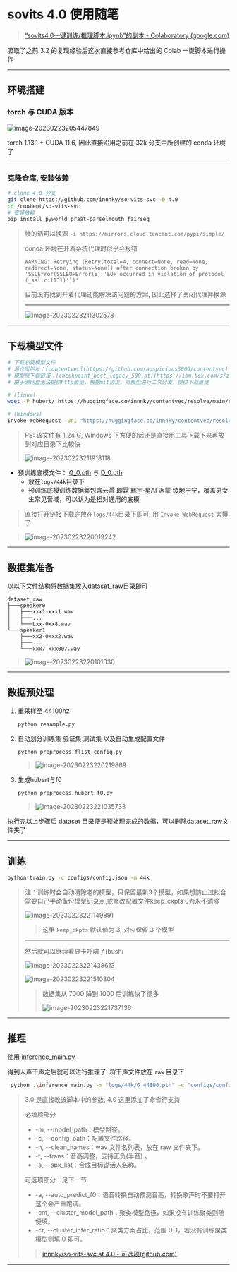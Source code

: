 # sovits 4.0 使用随笔

> [“sovits4.0一键训练/推理脚本.ipynb”的副本 - Colaboratory (google.com)](https://colab.research.google.com/drive/1clafh5_PDACuVBQwT32cUV-j9WSU96wB#scrollTo=LS0OPRkL4Pme)

吸取了之前 3.2 的复现经验后这次直接参考仓库中给出的 Colab 一键脚本进行操作

---

## 环境搭建

### torch  与 CUDA 版本

![image-20230223205447849](http://cdn.ayusummer233.top/DailyNotes/202302232054889.png)

torch 1.13.1 + CUDA 11.6, 因此直接沿用之前在 32k 分支中所创建的 conda 环境了

---

### 克隆仓库, 安装依赖

```bash
# clone 4.0 分支
git clone https://github.com/innnky/so-vits-svc -b 4.0
cd /content/so-vits-svc
# 安装依赖
pip install pyworld praat-parselmouth fairseq
```

> 慢的话可以换源 `-i https://mirrors.cloud.tencent.com/pypi/simple/`
>
>  conda 环境在开着系统代理时似乎会报错
>
> ```
> WARNING: Retrying (Retry(total=4, connect=None, read=None, redirect=None, status=None)) after connection broken by 'SSLError(SSLEOFError(8, 'EOF occurred in violation of protocol (_ssl.c:1131)'))'
> ```
>
> 目前没有找到开着代理还能解决该问题的方案, 因此选择了关闭代理并换源
>
> ---
>
> ![image-20230223211302578](http://cdn.ayusummer233.top/DailyNotes/202302232113617.png)

---

## 下载模型文件

```bash
# 下载必要模型文件
# 源仓库地址：[contentvec](https://github.com/auspicious3000/contentvec)
# 模型原下载链接：[checkpoint_best_legacy_500.pt](https://ibm.box.com/s/z1wgl1stco8ffooyatzdwsqn2psd9lrr)
# 由于源网盘无法提供http直链，根据mit协议，对模型进行二次分发，提供下载直链

# (linux)
wget -P hubert/ https://huggingface.co/innnky/contentvec/resolve/main/checkpoint_best_legacy_500.pt

# (Windows)
Invoke-WebRequest -Uri "https://huggingface.co/innnky/contentvec/resolve/main/checkpoint_best_legacy_500.pt" -OutFile ".\hubert\checkpoint_best_legacy_500.pt"
```

> PS: 该文件有 1.24 G, Windows 下方便的话还是直接用工具下载下来再放到对应目录下比较快
>
> ![image-20230223211918118](http://cdn.ayusummer233.top/DailyNotes/202302232119160.png)

- 预训练底模文件： [G_0.pth](https://huggingface.co/innnky/sovits_pretrained/resolve/main/sovits4/G_0.pth) 与 [D_0.pth](https://huggingface.co/innnky/sovits_pretrained/resolve/main/sovits4/D_0.pth)
  - 放在`logs/44k`目录下
  - 预训练底模训练数据集包含云灏 即霜 辉宇·星AI 派蒙 绫地宁宁，覆盖男女生常见音域，可以认为是相对通用的底模

> 直接打开链接下载完放在`logs/44k`目录下即可, 用  `Invoke-WebRequest` 太慢了

> ![image-20230223220019242](http://cdn.ayusummer233.top/DailyNotes/202302232200265.png)

---

## 数据集准备

以以下文件结构将数据集放入dataset_raw目录即可

```
dataset_raw
├───speaker0
│   ├───xxx1-xxx1.wav
│   ├───...
│   └───Lxx-0xx8.wav
└───speaker1
    ├───xx2-0xxx2.wav
    ├───...
    └───xxx7-xxx007.wav
```

> ![image-20230223220101030](http://cdn.ayusummer233.top/DailyNotes/202302232201043.png)

---

## 数据预处理

1. 重采样至 44100hz

   ```bash
   python resample.py
   ```

2. 自动划分训练集 验证集 测试集 以及自动生成配置文件

   ```bash
   python preprocess_flist_config.py
   ```

   > ![image-20230223220219869](http://cdn.ayusummer233.top/DailyNotes/202302232202899.png)

3. 生成hubert与f0

   ```bash
   python preprocess_hubert_f0.py
   ```

   > ![image-20230223221035733](http://cdn.ayusummer233.top/DailyNotes/202302232210765.png)

执行完以上步骤后 dataset 目录便是预处理完成的数据，可以删除dataset_raw文件夹了

---

## 训练

```bash
python train.py -c configs/config.json -m 44k
```

> 注：训练时会自动清除老的模型，只保留最新3个模型，如果想防止过拟合需要自己手动备份模型记录点,或修改配置文件keep_ckpts 0为永不清除
>
> ![image-20230223221149891](http://cdn.ayusummer233.top/DailyNotes/202302232211918.png)
>
> > 这里 `keep_ckpts` 默认值为 3, 对应保留 3 个模型
>
> ---
>
> 然后就可以继续看显卡呼啸了(bushi
>
> ![image-20230223221438613](http://cdn.ayusummer233.top/DailyNotes/202302232214653.png)
>
> ![image-20230223221510304](http://cdn.ayusummer233.top/DailyNotes/202302232215352.png)
>
> > 数据集从 7000 降到 1000 后训练快了很多
> >
> > ![image-20230223221737136](http://cdn.ayusummer233.top/DailyNotes/202302232217152.png)

---

## 推理

使用 [inference_main.py](https://github.com/innnky/so-vits-svc/blob/4.0/inference_main.py)

得到人声干声之后就可以进行推理了, 将干声文件放在 `raw` 目录下

```bash
 python .\inference_main.py -m "logs/44k/G_44800.pth" -c "configs/config.json" -n "1_op_short_(Vocals).wav" -t 0 -s "luna"
```

> 3.0 是直接改该脚本中的参数, 4.0 这里添加了命令行支持
>
> 必填项部分
>
> - -m, --model_path：模型路径。
> - -c, --config_path：配置文件路径。
> - -n, --clean_names：wav 文件名列表，放在 raw 文件夹下。
> - -t, --trans：音高调整，支持正负(半音) 。
> - -s, --spk_list：合成目标说话人名称。
>
> 可选项部分：见下一节
>
> - -a, --auto_predict_f0：语音转换自动预测音高，转换歌声时不要打开这个会严重跑调。
> - -cm, --cluster_model_path：聚类模型路径，如果没有训练聚类则随便填。
> - -cr, --cluster_infer_ratio：聚类方案占比，范围 0-1，若没有训练聚类模型则填 0 即可。
>
> > [innnky/so-vits-svc at 4.0 - 可选项(github.com)](https://github.com/innnky/so-vits-svc/tree/4.0#可选项)

---



​	


